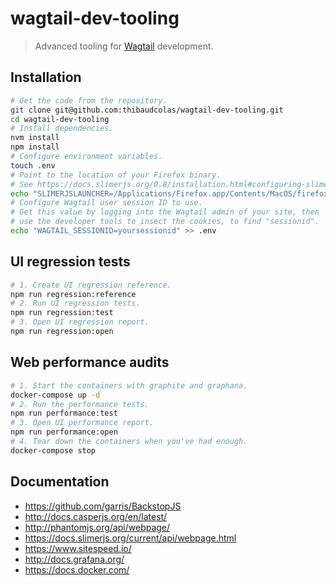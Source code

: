 # wagtail-dev-tooling

> Advanced tooling for [Wagtail](https://github.com/wagtail/wagtail) development.

## Installation

```sh
# Get the code from the repository.
git clone git@github.com:thibaudcolas/wagtail-dev-tooling.git
cd wagtail-dev-tooling
# Install dependencies.
nvm install
npm install
# Configure environment variables.
touch .env
# Point to the location of your Firefox binary.
# See https://docs.slimerjs.org/0.8/installation.html#configuring-slimerjs.
echo "SLIMERJSLAUNCHER=/Applications/Firefox.app/Contents/MacOS/firefox" >> .env
# Configure Wagtail user session ID to use.
# Get this value by logging into the Wagtail admin of your site, then
# use the developer tools to insect the cookies, to find "sessionid".
echo "WAGTAIL_SESSIONID=yoursessionid" >> .env
```

## UI regression tests

```sh
# 1. Create UI regression reference.
npm run regression:reference
# 2. Run UI regression tests.
npm run regression:test
# 3. Open UI regression report.
npm run regression:open
```

## Web performance audits

```sh
# 1. Start the containers with graphite and graphana.
docker-compose up -d
# 2. Run the performance tests.
npm run performance:test
# 3. Open UI performance report.
npm run performance:open
# 4. Tear down the containers when you've had enough.
docker-compose stop
```

## Documentation

- https://github.com/garris/BackstopJS
- http://docs.casperjs.org/en/latest/
- http://phantomjs.org/api/webpage/
- https://docs.slimerjs.org/current/api/webpage.html
- https://www.sitespeed.io/
- http://docs.grafana.org/
- https://docs.docker.com/
